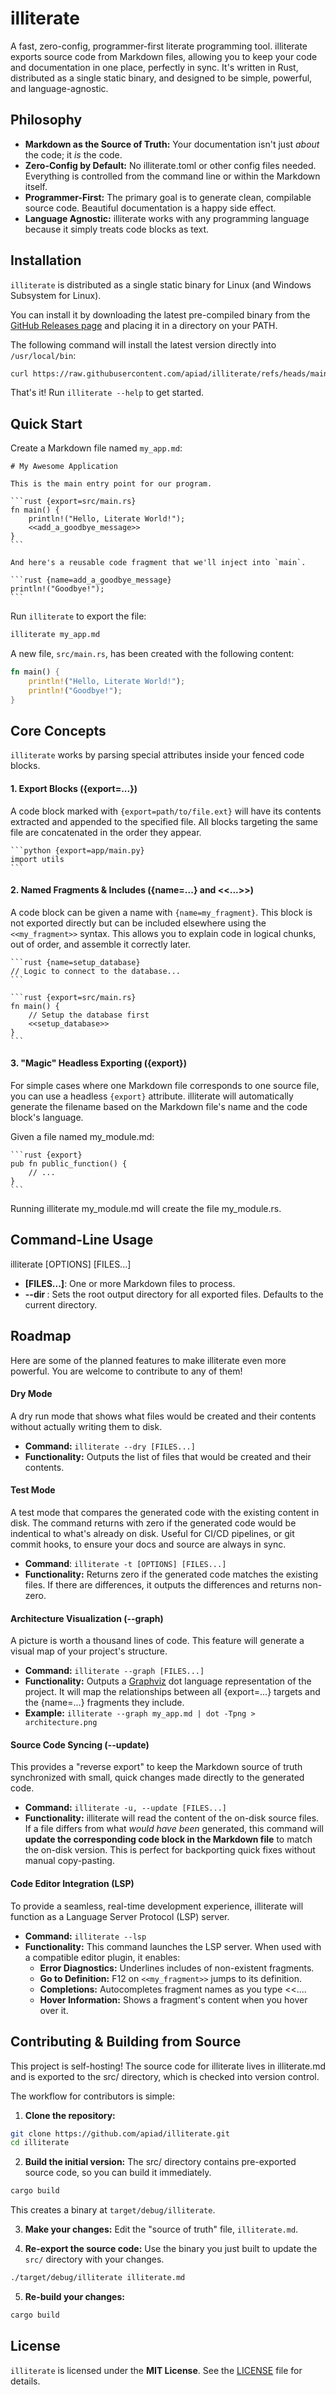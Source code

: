 # illiterate

A fast, zero-config, programmer-first literate programming tool. illiterate exports source code from Markdown files, allowing you to keep your code and documentation in one place, perfectly in sync. It's written in Rust, distributed as a single static binary, and designed to be simple, powerful, and language-agnostic.

## Philosophy

* **Markdown as the Source of Truth:** Your documentation isn't just *about* the code; it *is* the code.
* **Zero-Config by Default:** No illiterate.toml or other config files needed. Everything is controlled from the command line or within the Markdown itself.
* **Programmer-First:** The primary goal is to generate clean, compilable source code. Beautiful documentation is a happy side effect.
* **Language Agnostic:** illiterate works with any programming language because it simply treats code blocks as text.

## Installation

`illiterate` is distributed as a single static binary for Linux (and Windows Subsystem for Linux).

You can install it by downloading the latest pre-compiled binary from the [GitHub Releases page](https://github.com/apiad/illiterate/releases/latest) and placing it in a directory on your PATH.

The following command will install the latest version directly into `/usr/local/bin`:

```bash
curl https://raw.githubusercontent.com/apiad/illiterate/refs/heads/main/install.sh | sh
```

That's it! Run `illiterate --help` to get started.

## Quick Start

Create a Markdown file named `my_app.md`:

    # My Awesome Application

    This is the main entry point for our program.

    ```rust {export=src/main.rs}
    fn main() {
        println!("Hello, Literate World!");
        <<add_a_goodbye_message>>
    }
    ```

    And here's a reusable code fragment that we'll inject into `main`.

    ```rust {name=add_a_goodbye_message}
    println!("Goodbye!");
    ```

Run `illiterate` to export the file:

```bash
illiterate my_app.md
```

A new file, `src/main.rs`, has been created with the following content:

```rust
fn main() {
    println!("Hello, Literate World!");
    println!("Goodbye!");
}
```

## Core Concepts

`illiterate` works by parsing special attributes inside your fenced code blocks.

#### 1. Export Blocks ({export=...})

A code block marked with `{export=path/to/file.ext}` will have its contents extracted and appended to the specified file. All blocks targeting the same file are concatenated in the order they appear.

    ```python {export=app/main.py}
    import utils
    ```

#### 2. Named Fragments & Includes ({name=...} and <<...>>)

A code block can be given a name with `{name=my_fragment}`. This block is not exported directly but can be included elsewhere using the `<<my_fragment>>` syntax. This allows you to explain code in logical chunks, out of order, and assemble it correctly later.

    ```rust {name=setup_database}
    // Logic to connect to the database...
    ```

    ```rust {export=src/main.rs}
    fn main() {
        // Setup the database first
        <<setup_database>>
    }
    ```

#### 3. "Magic" Headless Exporting ({export})

For simple cases where one Markdown file corresponds to one source file, you can use a headless `{export}` attribute. illiterate will automatically generate the filename based on the Markdown file's name and the code block's language.

Given a file named my_module.md:

    ```rust {export}
    pub fn public_function() {
        // ...
    }
    ```

Running illiterate my_module.md will create the file my_module.rs.

## Command-Line Usage

illiterate [OPTIONS] [FILES...]

* **[FILES...]**: One or more Markdown files to process.
* **--dir <DIRECTORY>**: Sets the root output directory for all exported files. Defaults to the current directory.

## Roadmap

Here are some of the planned features to make illiterate even more powerful. You are welcome to contribute to any of them!

#### Dry Mode

A dry run mode that shows what files would be created and their contents without actually writing them to disk.

* **Command:** `illiterate --dry [FILES...]`
* **Functionality:** Outputs the list of files that would be created and their contents.

#### Test Mode

A test mode that compares the generated code with the existing content in disk. The command returns with zero if the generated code would be indentical to what's already on disk. Useful for CI/CD pipelines, or git commit hooks, to ensure your docs and source are always in sync.

* **Command**: `illiterate -t [OPTIONS] [FILES...]`
* **Functionality:** Returns zero if the generated code matches the existing files. If there are differences, it outputs the differences and returns non-zero.

#### Architecture Visualization (--graph)

A picture is worth a thousand lines of code. This feature will generate a visual map of your project's structure.

* **Command:** `illiterate --graph [FILES...]`
* **Functionality:** Outputs a [Graphviz](https://graphviz.org/) dot language representation of the project. It will map the relationships between all {export=...} targets and the {name=...} fragments they include.
* **Example:** `illiterate --graph my_app.md | dot -Tpng > architecture.png`

#### Source Code Syncing (--update)

This provides a "reverse export" to keep the Markdown source of truth synchronized with small, quick changes made directly to the generated code.

* **Command:** `illiterate -u, --update [FILES...]`
* **Functionality:** illiterate will read the content of the on-disk source files. If a file differs from what *would have been* generated, this command will **update the corresponding code block in the Markdown file** to match the on-disk version. This is perfect for backporting quick fixes without manual copy-pasting.

#### Code Editor Integration (LSP)

To provide a seamless, real-time development experience, illiterate will function as a Language Server Protocol (LSP) server.

* **Command:** `illiterate --lsp`
* **Functionality:** This command launches the LSP server. When used with a compatible editor plugin, it enables:
  * **Error Diagnostics:** Underlines includes of non-existent fragments.
  * **Go to Definition:** F12 on `<<my_fragment>>` jumps to its definition.
  * **Completions:** Autocompletes fragment names as you type <<....
  * **Hover Information:** Shows a fragment's content when you hover over it.

## Contributing & Building from Source

This project is self-hosting! The source code for illiterate lives in illiterate.md and is exported to the src/ directory, which is checked into version control.

The workflow for contributors is simple:

1. **Clone the repository:**

```bash
git clone https://github.com/apiad/illiterate.git
cd illiterate
```

2. **Build the initial version:** The src/ directory contains pre-exported source code, so you can build it immediately.

```bash
cargo build
```

This creates a binary at `target/debug/illiterate`.

3. **Make your changes:** Edit the "source of truth" file, `illiterate.md`.

4. **Re-export the source code:** Use the binary you just built to update the `src/` directory with your changes.

```bash
./target/debug/illiterate illiterate.md
```

5. **Re-build your changes:**

```bash
cargo build
```

## License

`illiterate` is licensed under the **MIT License**. See the [LICENSE](LICENSE) file for details.
